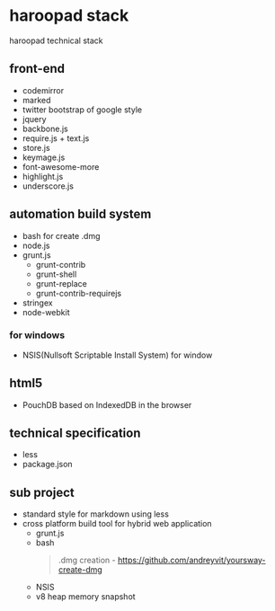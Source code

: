 # haroopad stack
haroopad technical stack

## front-end
* codemirror
* marked
* twitter bootstrap of google style
* jquery
* backbone.js
* require.js + text.js
* store.js
* keymage.js
* font-awesome-more
* highlight.js
* underscore.js

## automation build system
* bash for create .dmg
* node.js
* grunt.js
  - grunt-contrib
  - grunt-shell
  - grunt-replace
  - grunt-contrib-requirejs
* stringex
* node-webkit

### for windows
* NSIS(Nullsoft Scriptable Install System) for window

## html5
* PouchDB based on IndexedDB in the browser

## technical specification
* less
* package.json


## sub project
* standard style for markdown using less
* cross platform build tool for hybrid web application
  - grunt.js
  - bash
    > .dmg creation - https://github.com/andreyvit/yoursway-create-dmg
  - NSIS
  - v8 heap memory snapshot